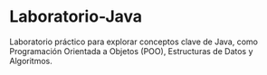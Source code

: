 # Laboratorio-Java
Laboratorio práctico para explorar conceptos clave de Java, como Programación Orientada a Objetos (POO), Estructuras de Datos y Algoritmos.
